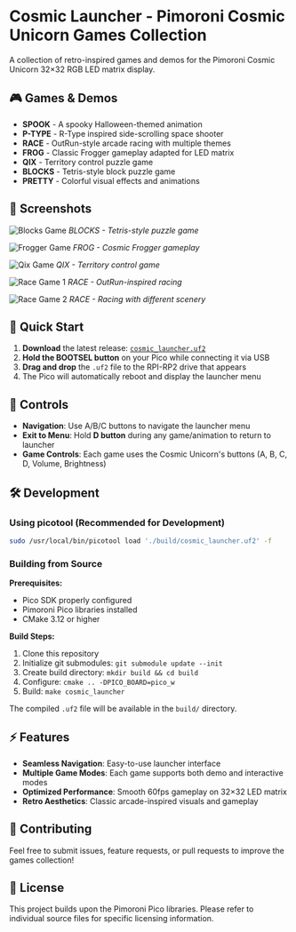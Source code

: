 # Cosmic Launcher - Pimoroni Cosmic Unicorn Games Collection

A collection of retro-inspired games and demos for the Pimoroni Cosmic Unicorn 32×32 RGB LED matrix display.

## 🎮 Games & Demos

- **SPOOK** - A spooky Halloween-themed animation
- **P-TYPE** - R-Type inspired side-scrolling space shooter
- **RACE** - OutRun-style arcade racing with multiple themes
- **FROG** - Classic Frogger gameplay adapted for LED matrix
- **QIX** - Territory control puzzle game
- **BLOCKS** - Tetris-style block puzzle game
- **PRETTY** - Colorful visual effects and animations

## 📸 Screenshots

![Blocks Game](screenshots/blocks.jpeg)
*BLOCKS - Tetris-style puzzle game*

![Frogger Game](screenshots/frogger.jpeg)
*FROG - Cosmic Frogger gameplay*

![Qix Game](screenshots/qix.jpeg)
*QIX - Territory control game*

![Race Game 1](screenshots/racer1.jpeg)
*RACE - OutRun-inspired racing*

![Race Game 2](screenshots/racer2.jpeg)
*RACE - Racing with different scenery*

## 🚀 Quick Start

1. **Download** the latest release: [`cosmic_launcher.uf2`](https://github.com/mrkwllmsn/cosmic_laucher/blob/main/build/cosmic_launcher.uf2)
2. **Hold the BOOTSEL button** on your Pico while connecting it via USB
3. **Drag and drop** the `.uf2` file to the RPI-RP2 drive that appears
4. The Pico will automatically reboot and display the launcher menu

## 🎯 Controls

- **Navigation**: Use A/B/C buttons to navigate the launcher menu
- **Exit to Menu**: Hold **D button** during any game/animation to return to launcher
- **Game Controls**: Each game uses the Cosmic Unicorn's buttons (A, B, C, D, Volume, Brightness)

## 🛠 Development

### Using picotool (Recommended for Development)
```bash
sudo /usr/local/bin/picotool load './build/cosmic_launcher.uf2' -f
```

### Building from Source

**Prerequisites:**
- Pico SDK properly configured
- Pimoroni Pico libraries installed
- CMake 3.12 or higher

**Build Steps:**
1. Clone this repository
2. Initialize git submodules: `git submodule update --init`
3. Create build directory: `mkdir build && cd build`
4. Configure: `cmake .. -DPICO_BOARD=pico_w`
5. Build: `make cosmic_launcher`

The compiled `.uf2` file will be available in the `build/` directory.

## ⚡ Features

- **Seamless Navigation**: Easy-to-use launcher interface
- **Multiple Game Modes**: Each game supports both demo and interactive modes
- **Optimized Performance**: Smooth 60fps gameplay on 32×32 LED matrix
- **Retro Aesthetics**: Classic arcade-inspired visuals and gameplay

## 🤝 Contributing

Feel free to submit issues, feature requests, or pull requests to improve the games collection!

## 📝 License

This project builds upon the Pimoroni Pico libraries. Please refer to individual source files for specific licensing information. 

